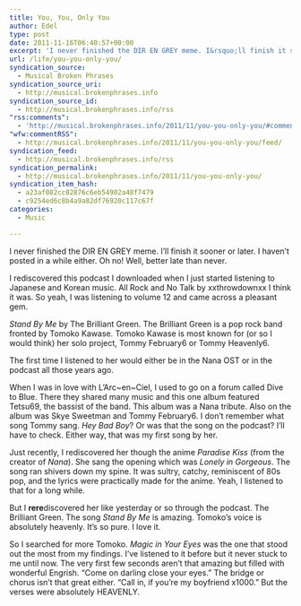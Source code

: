 ```yaml
---
title: You, You, Only You
author: Edel
type: post
date: 2011-11-16T06:40:57+00:00
excerpt: 'I never finished the DIR EN GREY meme. I&rsquo;ll finish it sooner or later. I haven&rsquo;t posted in a while either. Oh no! Well, better late than never. I rediscovered this podcast I downloaded when I just started listening to &hellip; <a href="http://musicalphrases.wordpress.com/2011/11/16/you-you-only-you/">Continue reading <span>&rarr;</span></a><img alt="" border="0" src="http://stats.wordpress.com/b.gif?host=musicalphrases.wordpress.com&amp;blog=29458397&amp;post=5&amp;subd=musicalphrases&amp;ref=&amp;feed=1" width="1" height="1"/>'
url: /life/you-you-only-you/
syndication_source:
  - Musical Broken Phrases
syndication_source_uri:
  - http://musical.brokenphrases.info
syndication_source_id:
  - http://musical.brokenphrases.info/rss
"rss:comments":
  - 'http://musical.brokenphrases.info/2011/11/you-you-only-you/#comments'
"wfw:commentRSS":
  - http://musical.brokenphrases.info/2011/11/you-you-only-you/feed/
syndication_feed:
  - http://musical.brokenphrases.info/rss
syndication_permalink:
  - http://musical.brokenphrases.info/2011/11/you-you-only-you/
syndication_item_hash:
  - a23af082cc02876c6eb54902a48f7479
  - c9254ed6c8b4a9a82df76920c117c67f
categories:
  - Music

---
```

I never finished the DIR EN GREY meme. I’ll finish it sooner or later. I haven’t posted in a while either. Oh no! Well, better late than never.

I rediscovered this podcast I downloaded when I just started listening to Japanese and Korean music. All Rock and No Talk by xxthrowdownxx I think it was. So yeah, I was listening to volume 12 and came across a pleasant gem.

_Stand By Me_ by The Brilliant Green. The Brilliant Green is a pop rock band fronted by Tomoko Kawase. Tomoko Kawase is most known for (or so I would think) her solo project, Tommy February6 or Tommy Heavenly6.

The first time I listened to her would either be in the Nana OST or in the podcast all those years ago.

When I was in love with L’Arc~en~Ciel, I used to go on a forum called Dive to Blue. There they shared many music and this one album featured Tetsu69, the bassist of the band. This album was a Nana tribute. Also on the album was Skye Sweetman and Tommy February6. I don’t remember what song Tommy sang. _Hey Bad Boy_? Or was that the song on the podcast? I’ll have to check. Either way, that was my first song by her.

Just recently, I rediscovered her though the anime _Paradise Kiss_ (from the creator of _Nana_). She sang the opening which was _Lonely in Gorgeous_. The song ran shivers down my spine. It was sultry, catchy, reminiscent of 80s pop, and the lyrics were practically made for the anime. Yeah, I listened to that for a long while.

But I **rere**discovered her like yesterday or so through the podcast. The Brilliant Green. The song _Stand By Me_ is amazing. Tomoko’s voice is absolutely heavenly. It’s so pure. I love it.

So I searched for more Tomoko. _Magic in Your Eyes_ was the one that stood out the most from my findings. I’ve listened to it before but it never stuck to me until now. The very first few seconds aren’t that amazing but filled with wonderful Engrish. “Come on darling close your eyes.” The bridge or chorus isn’t that great either. “Call in, if you’re my boyfriend x1000.” But the verses were absolutely HEAVENLY.


